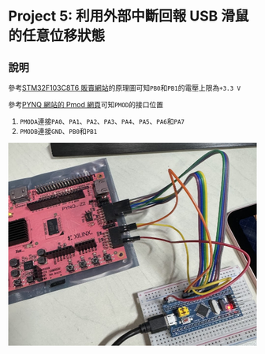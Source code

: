 # Project 5: 利用外部中斷回報 USB 滑鼠的任意位移狀態  
## 說明  
參考[STM32F103C8T6 販賣網站](https://www.taiwaniot.com.tw/product/%E6%96%B0%E7%89%88stm32f103c8t6%E6%A0%B8%E5%BF%83%E6%9D%BF-stm32%E9%96%8B%E7%99%BC%E6%9D%BF-%E5%8E%9F%E5%BB%A0%E6%99%B6%E7%89%87-arm%E5%B5%8C%E5%85%A5%E5%BC%8F%E5%96%AE%E7%89%87%E6%A9%9F-%E7%9B%B8/)的原理圖可知`PB0`和`PB1`的電壓上限為`+3.3 V`  
  
參考[PYNQ 網站的 Pmod 網頁](https://pynq.readthedocs.io/en/latest/pynq_libraries/pmod.html)可知`PMOD`的接口位置  
1. `PMODA`連接`PA0`、`PA1`、`PA2`、`PA3`、`PA4`、`PA5`、`PA6`和`PA7`  
2. `PMODB`連接`GND`、`PB0`和`PB1`  
  
![1.png](pictures/1.png "1.png")